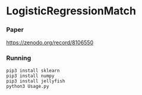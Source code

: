 # LogisticRegressionMatch

### Paper

https://zenodo.org/record/8106550

### Running

```
pip3 install sklearn
pip3 install numpy
pip3 install jellyfish
python3 Usage.py
```

